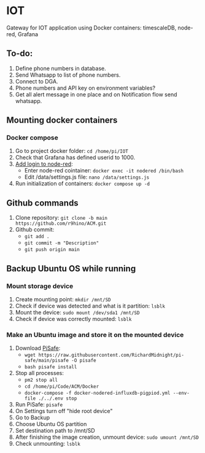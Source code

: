 # IOT
Gateway for IOT application using Docker containers: timescaleDB, node-red, Grafana

## To-do:
1. Define phone numbers in database.
2. Send Whatsapp to list of phone numbers.
3. Connect to DGA.
4. Phone numbers and API key on environment variables?
5. Get all alert message in one place and on Notification flow send whatsapp.

## Mounting docker containers
### Docker compose
1. Go to project docker folder: ```cd /home/pi/IOT```
2. Check that Grafana has defined userid to 1000.
3. [Add login to node-red](https://nodered.org/docs/user-guide/runtime/securing-node-red):
    * Enter node-red cointainer: ```docker exec -it nodered /bin/bash```
    * Edit /data/settings.js file: ```nano /data/settings.js```
4. Run initialization of containers: ```docker compose up -d```

## Github commands
1. Clone repository: ```git clone -b main https://github.com/r9hino/ACM.git```
2. Github commit:
    * ```git add .```
    * ```git commit -m "Description"```
    * ```git push origin main```

## Backup Ubuntu OS while running
### Mount storage device
1. Create mounting point: ```mkdir /mnt/SD```
2. Check if device was detected and what is it partition: ```lsblk```
3. Mount the device: ```sudo mount /dev/sda1 /mnt/SD```
4. Check if device was correctly mounted: ```lsblk```
### Make an Ubuntu image and store it on the mounted device
1. Download [PiSafe](https://github.com/RichardMidnight/pi-safe):
    * ```wget https://raw.githubusercontent.com/RichardMidnight/pi-safe/main/pisafe -O pisafe```
    * ```bash pisafe install```
2. Stop all processes:
    * ```pm2 stop all```
    * ```cd /home/pi/Code/ACM/Docker```
    * ```docker-compose -f docker-nodered-influxdb-pigpiod.yml --env-file ./../.env stop```
3. Run PiSafe: ```pisafe```
4. On Settings turn off "hide root device"
5. Go to Backup
6. Choose Ubuntu OS partition
7. Set destination path to /mnt/SD
8. After finishing the image creation, unmount device: ```sudo umount /mnt/SD```
9. Check unmounting: ```lsblk```
